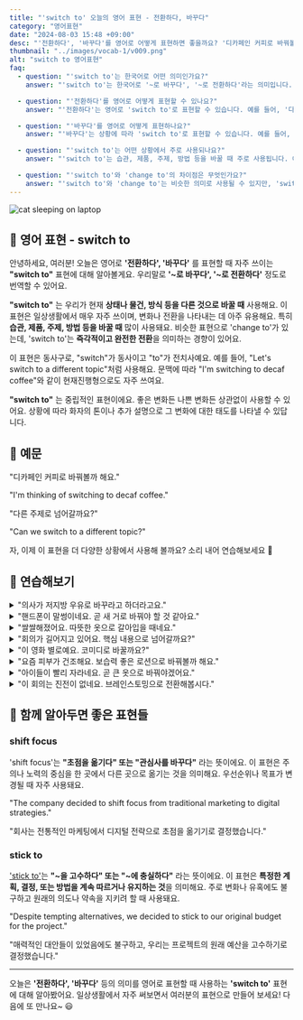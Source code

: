 ```yaml
---
title: "'switch to' 오늘의 영어 표현 - 전환하다, 바꾸다"
category: "영어표현"
date: "2024-08-03 15:48 +09:00"
desc: "'전환하다', '바꾸다'를 영어로 어떻게 표현하면 좋을까요? '디카페인 커피로 바꿔볼까 해요', '다른 주제로 넘어갈까요?' 등을 영어로 표현하는 법을 배워봅시다. 다양한 예문을 통해서 연습하고 본인의 표현으로 만들어 보세요."
thumbnail: "../images/vocab-1/v009.png"
alt: "switch to 영어표현"
faq:
  - question: "'switch to'는 한국어로 어떤 의미인가요?"
    answer: "'switch to'는 한국어로 '~로 바꾸다', '~로 전환하다'라는 의미입니다. 현재 상태나 물건, 방식 등을 다른 것으로 바꿀 때 사용합니다."

  - question: "'전환하다'를 영어로 어떻게 표현할 수 있나요?"
    answer: "'전환하다'는 영어로 'switch to'로 표현할 수 있습니다. 예를 들어, '다른 주제로 전환할까요?'는 'Shall we switch to a different topic?'으로 말할 수 있습니다."

  - question: "'바꾸다'를 영어로 어떻게 표현하나요?"
    answer: "'바꾸다'는 상황에 따라 'switch to'로 표현할 수 있습니다. 예를 들어, '디카페인 커피로 바꿔볼까 해요'는 'I'm thinking of switching to decaf coffee'로 말할 수 있습니다."

  - question: "'switch to'는 어떤 상황에서 주로 사용되나요?"
    answer: "'switch to'는 습관, 제품, 주제, 방법 등을 바꿀 때 주로 사용됩니다. 예를 들어, 식습관 변경, 다른 브랜드 제품으로 교체, 대화 주제 전환, 새로운 방식으로 전환 등의 상황에서 사용할 수 있습니다."

  - question: "'switch to'와 'change to'의 차이점은 무엇인가요?"
    answer: "'switch to'와 'change to'는 비슷한 의미로 사용될 수 있지만, 'switch to'는 보다 즉각적이고 완전한 전환을 의미하는 경향이 있습니다. 'change to'는 좀 더 점진적인 변화나 일반적인 변경을 나타낼 때 사용되는 경향이 있습니다."
---
```


![cat sleeping on laptop](../images/vocab-1/v009-1.avif)

## 🌟 영어 표현 - switch to

안녕하세요, 여러분! 오늘은 영어로 **'전환하다', '바꾸다'** 를 표현할 때 자주 쓰이는 **"switch to"** 표현에 대해 알아볼게요. 우리말로 **'~로 바꾸다', '~로 전환하다'** 정도로 번역할 수 있어요.

**"switch to"** 는 우리가 현재 **상태나 물건, 방식 등을 다른 것으로 바꿀 때** 사용해요. 이 표현은 일상생활에서 매우 자주 쓰이며, 변화나 전환을 나타내는 데 아주 유용해요. 특히 **습관, 제품, 주제, 방법 등을 바꿀 때** 많이 사용돼요. 비슷한 표현으로 'change to'가 있는데, 'switch to'는 **즉각적이고 완전한 전환**을 의미하는 경향이 있어요.

이 표현은 동사구로, "switch"가 동사이고 "to"가 전치사예요. 예를 들어, "Let's switch to a different topic"처럼 사용해요. 문맥에 따라 "I'm switching to decaf coffee"와 같이 현재진행형으로도 자주 쓰여요.

**"switch to"** 는 중립적인 표현이에요. 좋은 변화든 나쁜 변화든 상관없이 사용할 수 있어요. 상황에 따라 화자의 톤이나 추가 설명으로 그 변화에 대한 태도를 나타낼 수 있답니다.

## 📖 예문

"디카페인 커피로 바꿔볼까 해요."

"I'm thinking of switching to decaf coffee."

"다른 주제로 넘어갈까요?"

"Can we switch to a different topic?"

자, 이제 이 표현을 더 다양한 상황에서 사용해 볼까요? 소리 내어 연습해보세요 🚀

## 💬 연습해보기

<details>
<summary>"의사가 저지방 우유로 바꾸라고 하더라고요."</summary>
<span>"My doctor told me to switch to low-fat milk."</span>
</details>

<details>
<summary>"핸드폰이 말썽이네요. 곧 새 거로 바꿔야 할 것 같아요."</summary>
<span>"My phone's <a href="/blog/vocab-1/016.act-up/">acting up</a>. I might have to switch to a new one soon."</span>
</details>

<details>
<summary>"쌀쌀해졌어요. 따뜻한 옷으로 갈아입을 때네요."</summary>
<span>"It's getting chilly. Time to switch to warmer clothes."</span>
</details>

<details>
<summary>"회의가 길어지고 있어요. 핵심 내용으로 넘어갈까요?"</summary>
<span>"The meeting's running long. Can we switch to the main points?"</span>
</details>

<details>
<summary>"이 영화 별로예요. 코미디로 바꿀까요?"</summary>
<span>"I'm not feeling this movie. Wanna switch to a comedy?"</span>
</details>

<details>
<summary>"요즘 피부가 건조해요. 보습력 좋은 로션으로 바꿔볼까 해요."</summary>
<span>"My skin's been dry lately. I'm thinking of switching to a more moisturizing lotion."</span>
</details>

<details>
<summary>"아이들이 빨리 자라네요. 곧 큰 옷으로 바꿔야겠어요."</summary>
<span>"The kids are growing up so fast. We need to switch to bigger clothes soon."</span>
</details>

<details>
<summary>"이 회의는 진전이 없네요. 브레인스토밍으로 전환해봅시다."</summary>
<span>"This meeting's going nowhere. Let's switch to a brainstorming session."</span>
</details>

## 🤝 함께 알아두면 좋은 표현들

### shift focus

'shift focus'는 **"초점을 옮기다" 또는 "관심사를 바꾸다"** 라는 뜻이에요. 이 표현은 주의나 노력의 중심을 한 곳에서 다른 곳으로 옮기는 것을 의미해요. 우선순위나 목표가 변경될 때 자주 사용돼요.

"The company decided to shift focus from traditional marketing to digital strategies."

"회사는 전통적인 마케팅에서 디지털 전략으로 초점을 옮기기로 결정했습니다."

### stick to

['stick to'](/blog/vocab-1/015.stick-to/)는 **"~을 고수하다" 또는 "~에 충실하다"** 라는 뜻이에요. 이 표현은 **특정한 계획, 결정, 또는 방법을 계속 따르거나 유지하는 것**을 의미해요. 주로 변화나 유혹에도 불구하고 원래의 의도나 약속을 지키려 할 때 사용돼요.

"Despite tempting alternatives, we decided to stick to our original budget for the project."

"매력적인 대안들이 있었음에도 불구하고, 우리는 프로젝트의 원래 예산을 고수하기로 결정했습니다."

---

오늘은 **'전환하다', '바꾸다'** 등의 의미를 영어로 표현할 때 사용하는 **'switch to'** 표현에 대해 알아봤어요. 일상생활에서 자주 써보면서 여러분의 표현으로 만들어 보세요! 다음에 또 만나요~ 😃
